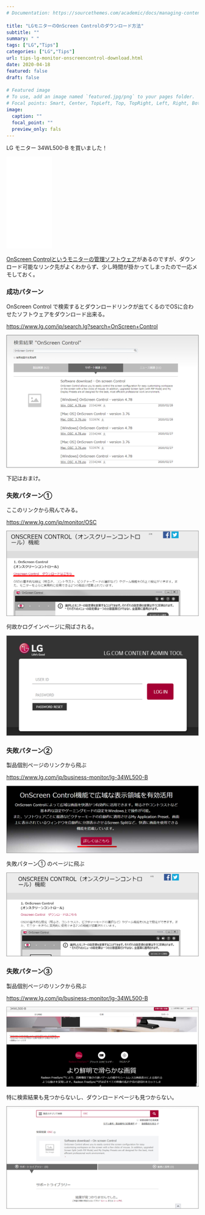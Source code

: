 ```yaml
---
# Documentation: https://sourcethemes.com/academic/docs/managing-content/

title: "LGモニターのOnScreen Controlのダウンロード方法"
subtitle: ""
summary: " "
tags: ["LG","Tips"]
categories: ["LG","Tips"]
url: tips-lg-monitor-onscreencontrol-download.html
date: 2020-04-18
featured: false
draft: false

# Featured image
# To use, add an image named `featured.jpg/png` to your pages folder.
# Focal points: Smart, Center, TopLeft, Top, TopRight, Left, Right, BottomLeft, Bottom, BottomRight.
image:
  caption: ""
  focal_point: ""
  preview_only: fals
---
```






LG モニター 34WL500-B を買いました！

<iframe style="width:120px;height:240px;" marginwidth="0" marginheight="0" scrolling="no" frameborder="0" src="//rcm-fe.amazon-adsystem.com/e/cm?lt1=_blank&bc1=FFFFFF&IS2=1&bg1=FFFFFF&fc1=000000&lc1=0000FF&t=zatoima-22&language=ja_JP&o=9&p=8&l=as4&m=amazon&f=ifr&ref=as_ss_li_til&asins=B07XVR3XN2&linkId=05c22e40c5b956186741b2531d4ebac7"></iframe>



[OnScreen Controlというモニターの管理ソフトウェア](https://www.lg.com/jp/monitor/OSC)があるのですが、ダウンロード可能なリンク先がよくわからず、少し時間が掛かってしまったので一応メモしておく。



### 成功パターン

OnScreen Control で検索するとダウンロードリンクが出てくるのでOSに合わせたソフトウェアをダウンロード出来る。

https://www.lg.com/jp/search.lg?search=OnScreen+Control

![image-20200418164836305](image-20200418164836305.png)



下記はおまけ。

### 失敗パターン①

ここのリンクから飛んでみる。

https://www.lg.com/jp/monitor/OSC

![image-20200418164134149](image-20200418164134149.png)

何故かログインページに飛ばされる。

![image-20200418164148683](image-20200418164148683.png)

### 失敗パターン②

製品個別ページのリンクから飛ぶ

https://www.lg.com/jp/business-monitor/lg-34WL500-B

![image-20200418164411707](image-20200418164411707.png)

失敗パターン① のページに飛ぶ

![image-20200418164516288](image-20200418164516288.png)

### 失敗パターン③

製品個別ページのリンクから飛ぶ

https://www.lg.com/jp/business-monitor/lg-34WL500-B

![image-20200418164555024](image-20200418164555024.png)

特に検索結果も見つからないし、ダウンロードページも見つからない。

![image-20200418164619692](image-20200418164619692.png)





